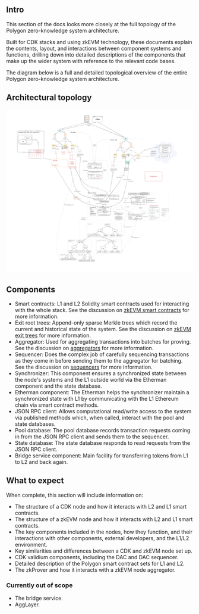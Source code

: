 <!-- https://excalidraw.com/#json=JKZp9QEihifF_B7Z41Dfv,FVNhqQKi9PA1jM0kzUoCsQ" -->

## Intro

This section of the docs looks more closely at the full topology of the Polygon zero-knowledge system architecture. 

Built for CDK stacks and using zkEVM technology, these documents explain the contents, layout, and interactions between component systems and functions, drilling down into detailed descriptions of the components that make up the wider system with reference to the relevant code bases.

The diagram below is a full and detailed topological overview of the entire Polygon zero-knowledge system architecture.

## Architectural topology

![Polygon systems topology](../../../img/cdk/high-level-architecture/full-topology.png)

## Components 

- Smart contracts: L1 and L2 Solidity smart contracts used for interacting with the whole stack. See the discussion on [zkEVM smart contracts](../../architecture/protocol/zkevm-bridge/smart-contracts.md) for more information.
- Exit root trees: Append-only sparse Merkle trees which record the current and historical state of the system. See the discussion on [zkEVM exit trees](../../architecture/protocol/zkevm-bridge/exit-tree.md) for more information.
- Aggregator: Used for aggregating transactions into batches for proving. See the discussion on [aggregators](../../architecture/index.md#aggregator) for more information.
- Sequencer: Does the complex job of carefully sequencing transactions as they come in before sending them to the aggregator for batching. See the discussion on [sequencers](../../architecture/index.md#sequencer) for more information.
- Synchronizer: This component ensures a synchronized state between the node's systems and the L1 outside world via the Etherman component and the state database. 
- Etherman component: The Etherman helps the synchronizer maintain a synchronized state with L1 by communicating with the L1 Ethereum chain via smart contract methods.
- JSON RPC client: Allows computational read/write access to the system via published methods which, when called, interact with the pool and state databases.
- Pool database: The pool database records transaction requests coming in from the JSON RPC client and sends them to the sequencer.
- State database: The state database responds to read requests from the JSON RPC client.
- Bridge service component: Main facility for transferring tokens from L1 to L2 and back again.

## What to expect

When complete, this section will include information on: 

- The structure of a CDK node and how it interacts with L2 and L1 smart contracts.
- The structure of a zkEVM node and how it interacts with L2 and L1 smart contracts.
- The key components included in the nodes, how they function, and their interactions with other components, external developers, and the L1/L2 environment.
- Key similarities and differences between a CDK and zkEVM node set up.
- CDK validium components, including the DAC and DAC sequencer.
- Detailed description of the Polygon smart contract sets for L1 and L2.
- The zkProver and how it interacts with a zkEVM node aggregator.

### Currently out of scope

- The bridge service.
- AggLayer.
